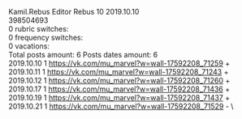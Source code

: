 Kamil.Rebus	Editor Rebus 10 2019.10.10\
398504693\
0 rubric switches:\
0 frequency switches:\
0 vacations:\
Total posts amount: 6	Posts dates amount: 6\
2019.10.10 1 https://vk.com/mu_marvel?w=wall-17592208_71259 + \
2019.10.11 1 https://vk.com/mu_marvel?w=wall-17592208_71243 + \
2019.10.12 1 https://vk.com/mu_marvel?w=wall-17592208_71260 + \
2019.10.17 1 https://vk.com/mu_marvel?w=wall-17592208_71436 + \
2019.10.19 1 https://vk.com/mu_marvel?w=wall-17592208_71437 + \
2019.10.21 1 https://vk.com/mu_marvel?w=wall-17592208_71529 - \
